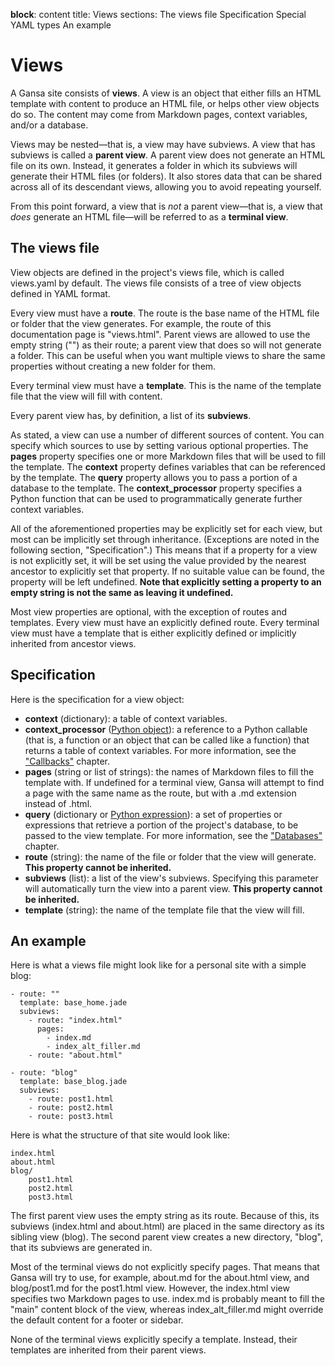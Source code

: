 __block__: content
title: Views
sections: The views file
          Specification
          Special YAML types
          An example

Views
=====

A Gansa site consists of **views**. A view is an object that either fills an HTML template with content to produce an HTML file, or helps other view objects do so. The content may come from Markdown pages, context variables, and/or a database.

Views may be nested—that is, a view may have subviews. A view that has subviews is called a **parent view**. A parent view does not generate an HTML file on its own. Instead, it generates a folder in which its subviews will generate their HTML files (or folders). It also stores data that can be shared across all of its descendant views, allowing you to avoid repeating yourself.

From this point forward, a view that is *not* a parent view—that is, a view that *does* generate an HTML file—will be referred to as a **terminal view**.

The views file
--------------

View objects are defined in the project's views file, which is called views.yaml by default. The views file consists of a tree of view objects defined in YAML format.

Every view must have a **route**. The route is the base name of the HTML file or folder that the view generates. For example, the route of this documentation page is "views.html". Parent views are allowed to use the empty string ("") as their route; a parent view that does so will not generate a folder. This can be useful when you want multiple views to share the same properties without creating a new folder for them.

Every terminal view must have a **template**. This is the name of the template file that the view will fill with content.

Every parent view has, by definition, a list of its **subviews**.

As stated, a view can use a number of different sources of content. You can specify which sources to use by setting various optional properties. The **pages** property specifies one or more Markdown files that will be used to fill the template. The **context** property defines variables that can be referenced by the template. The **query** property allows you to pass a portion of a database to the template. The **context_processor** property specifies a Python function that can be used to programmatically generate further context variables.

All of the aforementioned properties may be explicitly set for each view, but most can be implicitly set through inheritance. (Exceptions are noted in the following section, "Specification".) This means that if a property for a view is not explicitly set, it will be set using the value provided by the nearest ancestor to explicitly set that property. If no suitable value can be found, the property will be left undefined. **Note that explicitly setting a property to an empty string is not the same as leaving it undefined.**

Most view properties are optional, with the exception of routes and templates. Every view must have an explicitly defined route. Every terminal view must have a template that is either explicitly defined or implicitly inherited from ancestor views.

Specification
-------------

Here is the specification for a view object:

* **context** (dictionary): a table of context variables.
* **context_processor** ([Python object](configuration.html#python-object)): a reference to a Python callable (that is, a function or an object that can be called like a function) that returns a table of context variables. For more information, see the ["Callbacks"](callbacks.html#context-processors) chapter.
* **pages** (string or list of strings): the names of Markdown files to fill the template with. If undefined for a terminal view, Gansa will attempt to find a page with the same name as the route, but with a .md extension instead of .html.
* **query** (dictionary or [Python expression](configuration.html#python-expression)): a set of properties or expressions that retrieve a portion of the project's database, to be passed to the view template. For more information, see the ["Databases"](databases.html) chapter.
* **route** (string): the name of the file or folder that the view will generate. **This property cannot be inherited.**
* **subviews** (list): a list of the view's subviews. Specifying this parameter will automatically turn the view into a parent view. **This property cannot be inherited.**
* **template** (string): the name of the template file that the view will fill.

An example
----------

Here is what a views file might look like for a personal site with a simple blog:

    - route: ""
      template: base_home.jade
      subviews:
        - route: "index.html"
          pages:
            - index.md
            - index_alt_filler.md
        - route: "about.html"

    - route: "blog"
      template: base_blog.jade
      subviews:
        - route: post1.html
        - route: post2.html
        - route: post3.html

Here is what the structure of that site would look like:

    index.html
    about.html
    blog/
        post1.html
        post2.html
        post3.html

The first parent view uses the empty string as its route. Because of this, its subviews (index.html and about.html) are placed in the same directory as its sibling view (blog). The second parent view creates a new directory, "blog", that its subviews are generated in.

Most of the terminal views do not explicitly specify pages. That means that Gansa will try to use, for example, about.md for the about.html view, and blog/post1.md for the post1.html view. However, the index.html view specifies two Markdown pages to use. index.md is probably meant to fill the "main" content block of the view, whereas index_alt_filler.md might override the default content for a footer or sidebar.

None of the terminal views explicitly specify a template. Instead, their templates are inherited from their parent views.
